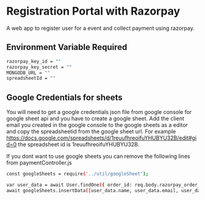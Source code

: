 # Registration Portal with Razorpay
A web app to register user for a event and collect payment using razorpay.

## Environment Variable Required
```sh
razorpay_key_id = ""
razorpay_key_secret = ""
MONGODB_URL = ""
spreadsheetId = ""
```
## Google Credentials for sheets
You will need to get a google credentials json file from google console for google sheet api and you have to create a google sheet. Add the client email you created in the google console to the google sheets as a editor and copy the spreadsheetid from the google sheet url.
For example https://docs.google.com/spreadsheets/d/1reuufhreoifuYHUBYU32B/edit#gid=0 the spreadsheet id is 1reuufhreoifuYHUBYU32B.

If you dont want to use google sheets you can remove the following lines from paymentController.js
```sh
const googleSheets = require('../util/googleSheet');

var user_data = await User.findOne({ order_id: req.body.razorpay_order_id });
await googleSheets.insertData([user_data.name, user_data.email, user_data.phone, user_data.college, user_data.address.address1, user_data.address.address2, user_data.address.city, user_data.address.state, user_data.address.pincode, user_data.order_id, user_data.paymentDate ]);
```

